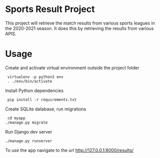 
# Sports Result Project

This project will retrieve the  match results 
from various sports leagues in the 2020-2021 season. 
It does this by retrieving the results from various APIS.

# Usage


Create and activate virtual environment outside the project folder

     virtualenv -p python3 env
     . ./env/bin/activate

Install Python dependencies

     pip install -r requirements.txt

Create SQLite database, run migrations

     cd myapp
    ./manage.py migrate

Run Django dev server

    ./manage.py runserver

To use the app navigate to the url http://127.0.0.1:8000/results/